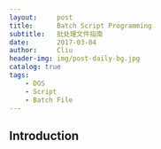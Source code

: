 ```yaml
---
layout:     post
title:      Batch Script Programming
subtitle:   批处理文件指南
date:       2017-03-04
author:     Cliu
header-img: img/post-daily-bg.jpg
catalog: true
tags:
    - DOS
    - Script
    - Batch File
---
```


## Introduction
